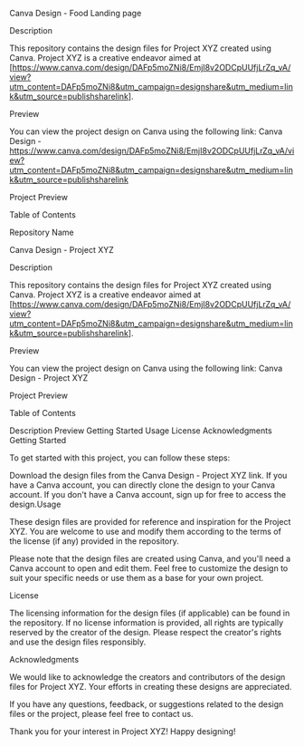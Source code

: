 Canva Design - Food Landing page

Description

This repository contains the design files for Project XYZ created using Canva. Project XYZ is a creative endeavor aimed at [https://www.canva.com/design/DAFp5moZNi8/EmjI8v2ODCpUUfjLrZq_vA/view?utm_content=DAFp5moZNi8&utm_campaign=designshare&utm_medium=link&utm_source=publishsharelink].

Preview

You can view the project design on Canva using the following link: Canva Design - https://www.canva.com/design/DAFp5moZNi8/EmjI8v2ODCpUUfjLrZq_vA/view?utm_content=DAFp5moZNi8&utm_campaign=designshare&utm_medium=link&utm_source=publishsharelink

Project Preview

Table of Contents

Repository Name

Canva Design - Project XYZ

Description

This repository contains the design files for Project XYZ created using Canva. Project XYZ is a creative endeavor aimed at [https://www.canva.com/design/DAFp5moZNi8/EmjI8v2ODCpUUfjLrZq_vA/view?utm_content=DAFp5moZNi8&utm_campaign=designshare&utm_medium=link&utm_source=publishsharelink].

Preview

You can view the project design on Canva using the following link: Canva Design - Project XYZ

Project Preview

Table of Contents

Description
Preview
Getting Started
Usage
License
Acknowledgments
Getting Started

To get started with this project, you can follow these steps:

Download the design files from the Canva Design - Project XYZ link.
If you have a Canva account, you can directly clone the design to your Canva account.
If you don't have a Canva account, sign up for free to access the design.Usage

These design files are provided for reference and inspiration for the Project XYZ. You are welcome to use and modify them according to the terms of the license (if any) provided in the repository.

Please note that the design files are created using Canva, and you'll need a Canva account to open and edit them. Feel free to customize the design to suit your specific needs or use them as a base for your own project.

License

The licensing information for the design files (if applicable) can be found in the repository. If no license information is provided, all rights are typically reserved by the creator of the design. Please respect the creator's rights and use the design files responsibly.

Acknowledgments

We would like to acknowledge the creators and contributors of the design files for Project XYZ. Your efforts in creating these designs are appreciated.

If you have any questions, feedback, or suggestions related to the design files or the project, please feel free to contact us.

Thank you for your interest in Project XYZ! Happy designing!
